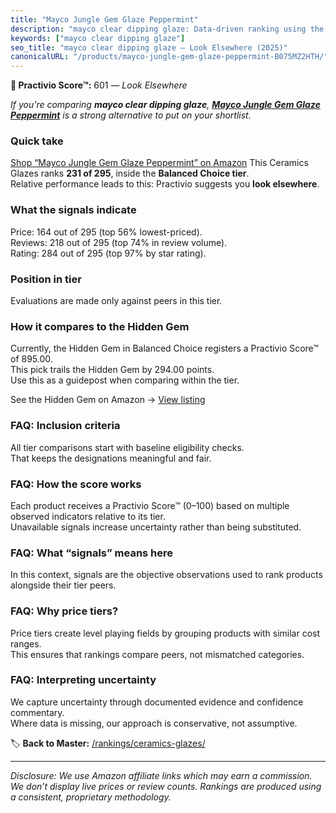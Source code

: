 ```yaml
---
title: "Mayco Jungle Gem Glaze Peppermint"
description: "mayco clear dipping glaze: Data-driven ranking using the Practivio Score™. Positioned by quality, value, demand, findability, momentum."
keywords: ["mayco clear dipping glaze"]
seo_title: "mayco clear dipping glaze — Look Elsewhere (2025)"
canonicalURL: "/products/mayco-jungle-gem-glaze-peppermint-B075MZ2HTH/"
---
```


**🚫 Practivio Score™:** 601 — _Look Elsewhere_


*If you're comparing **mayco clear dipping glaze**, **[Mayco Jungle Gem Glaze Peppermint](https://www.amazon.com/dp/B075MZ2HTH?tag=practivio-20)** is a strong alternative to put on your shortlist.*
### Quick take
[Shop “Mayco Jungle Gem Glaze Peppermint” on Amazon](https://www.amazon.com/dp/B075MZ2HTH?tag=practivio-20)
This Ceramics Glazes ranks **231 of 295**, inside the **Balanced Choice tier**.  
Relative performance leads to this: Practivio suggests you **look elsewhere**.

### What the signals indicate
Price: 164 out of 295 (top 56% lowest-priced).  
Reviews: 218 out of 295 (top 74% in review volume).  
Rating: 284 out of 295 (top 97% by star rating).  

### Position in tier
Evaluations are made only against peers in this tier.

### How it compares to the Hidden Gem
Currently, the Hidden Gem in Balanced Choice registers a Practivio Score™ of 895.00.  
This pick trails the Hidden Gem by 294.00 points.  
Use this as a guidepost when comparing within the tier.  

See the Hidden Gem on Amazon → [View listing](https://www.amazon.com/dp/B08C49TD2Q?tag=practivio-20)

### FAQ: Inclusion criteria
All tier comparisons start with baseline eligibility checks.  
That keeps the designations meaningful and fair.

### FAQ: How the score works
Each product receives a Practivio Score™ (0–100) based on multiple observed indicators relative to its tier.  
Unavailable signals increase uncertainty rather than being substituted.

### FAQ: What “signals” means here
In this context, signals are the objective observations used to rank products alongside their tier peers.

### FAQ: Why price tiers?
Price tiers create level playing fields by grouping products with similar cost ranges.  
This ensures that rankings compare peers, not mismatched categories.

### FAQ: Interpreting uncertainty
We capture uncertainty through documented evidence and confidence commentary.  
Where data is missing, our approach is conservative, not assumptive.


🏷️ **Back to Master:** [/rankings/ceramics-glazes/](/rankings/ceramics-glazes/)

---
_Disclosure: We use Amazon affiliate links which may earn a commission. We don’t display live prices or review counts. Rankings are produced using a consistent, proprietary methodology._
